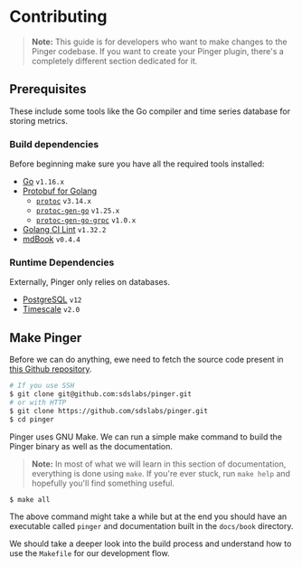 # Contributing

> **Note:** This guide is for developers who want to make changes to the
> Pinger codebase. If you want to create your Pinger plugin, there's
> a completely different section dedicated for it.

## Prerequisites

These include some tools like the Go compiler and time series database for
storing metrics.

### Build dependencies

Before beginning make sure you have all the required tools installed:

- [Go](https://golang.org/doc/install) `v1.16.x`
- [Protobuf for Golang](https://developers.google.com/protocol-buffers/docs/gotutorial#compiling-your-protocol-buffers)
  - [`protoc`](https://github.com/protocolbuffers/protobuf/releases) `v3.14.x`
  - [`protoc-gen-go`](https://google.golang.org/protobuf/cmd/protoc-gen-go) `v1.25.x`
  - [`protoc-gen-go-grpc`](https://google.golang.org/grpc/cmd/protoc-gen-go-grpc) `v1.0.x`
- [Golang CI Lint](https://golangci-lint.run/usage/install/) `v1.32.2`
- [mdBook](https://rust-lang.github.io/mdBook/cli/index.html) `v0.4.4`

### Runtime Dependencies

Externally, Pinger only relies on databases.

- [PostgreSQL](https://www.postgresql.org/download/) `v12`
- [Timescale](https://docs.timescale.com/latest/getting-started/installation) `v2.0`

## Make Pinger

Before we can do anything, ewe need to fetch the source code present in
[this Github repository](https://github.com/sdslabs/pinger).

```sh
# If you use SSH
$ git clone git@github.com:sdslabs/pinger.git
# or with HTTP
$ git clone https://github.com/sdslabs/pinger.git
$ cd pinger
```

Pinger uses GNU Make. We can run a simple make command to build the Pinger
binary as well as the documentation.

> **Note:** In most of what we will learn in this section of documentation,
> everything is done using `make`. If you're ever stuck, run `make help`
> and hopefully you'll find something useful.

```sh
$ make all
```

The above command might take a while but at the end you should have an
executable called `pinger` and documentation built in the `docs/book`
directory.

We should take a deeper look into the build process and understand how
to use the `Makefile` for our development flow.
